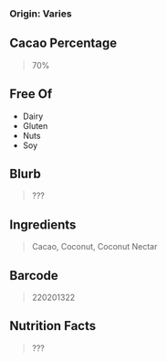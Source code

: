 ### Origin: Varies

## Cacao Percentage
> 70%

## Free Of
- Dairy
- Gluten
- Nuts
- Soy

## Blurb
> ???

## Ingredients
> Cacao, Coconut, Coconut Nectar

## Barcode
> 220201322

## Nutrition Facts
> ???

